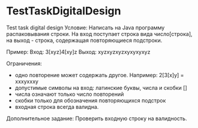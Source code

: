 # TestTaskDigitalDesign
Test task digital design
Условие:
Написать на Java программу распаковывания строки. На вход поступает строка вида число[строка], на выход - строка, содержащая повторяющиеся подстроки.

Пример:
Вход: 3[xyz]4[xy]z
Выход: xyzxyzxyzxyxyxyxyz

Ограничения:
- одно повторение может содержать другое. Например: 2[3[x]y]  = xxxyxxxy
- допустимые символы на вход: латинские буквы, числа и скобки []
- числа означают только число повторений
- скобки только для обозначения повторяющихся подстрок
- входная строка всегда валидна.

Дополнительное задание:
Проверить входную строку на валидность.
